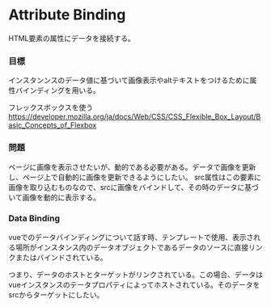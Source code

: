 # Attribute Binding

HTML要素の属性にデータを接続する。

### 目標

インスタンンスのデータ値に基づいて画像表示やaltテキストをつけるために属性バインディングを用いる。

フレックスボックスを使う
https://developer.mozilla.org/ja/docs/Web/CSS/CSS_Flexible_Box_Layout/Basic_Concepts_of_Flexbox

### 問題
ページに画像を表示させたいが、動的である必要がある。データで画像を更新し、ページ上で自動的に画像を更新できるようにしたい。
src属性はこの要素に画像を取り込むものなので、srcに画像をバインドして、その時のデータに基づいて画像を動的に表示する。

### Data Binding

vueでのデータバインディングについて話す時、テンプレートで使用、表示される場所がインスタンス内のデータオブジェクトであるデータのソースに直接リンクまたはバインドされている。

つまり、データのホストとターゲットがリンクされている。この場合、データはvueインスタンスのテータプロパティによってホストされている。そのデータをsrcからターゲットにしたい。
